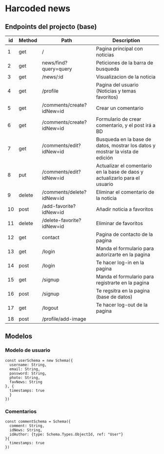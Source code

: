 # Harcoded news

## Endpoints del projecto (base)

id | Method | Path  | Description
-- | ------ | ------ | ----------
1 | get | / | Pagina principal con noticias
2 | get | news/find?query=query | Peticiones de la barra de busqueda
3 | get | /news/:id | Visualizacion de la noticia
4 | get | /profile | Pagina del usuario (Noticias y temas favoritos)
5 | get | /comments/create?idNew=id | Crear un comentario
6 | get | /comments/create?idNew=id | Formulario de crear comentario, y el post irá a BD
7 | get | /comments/edit?idNew=id | Busqueda en la base de datos, mostrar los datos y mostrar la vista de edición
8	| put | /comments/edit?idNew=id | Actualizar el comentario en la base de daos y actualizarlo para el usuario
9	| delete |/comments/delete?idNew=id | Eliminar el comentario de la noticia
10 | post | /add-favorite?idNew=id | Añadir noticia a favoritos
11 | delete | /delete-favorite?idNew=id | Eliminar de favoritos
12 | get | contact | Pagina de contacto de la pagina
13 | get | /login | Manda el formulario para autorizarte en la pagina
14 | post | /login | Te hacer log-in en la pagina
15 | get | /signup | Manda el formulario para registrarte en la pagina
16 | post | /signup	| Te regsitra en la pagina (base de datos)
17 | get | /logout | Te hacer log-out de la pagina
18| post | /profile/add-image | 

## Modelos

### Modelo de usuario

```
const userSchema = new Schema({
  username: String,
  email: String,
  password: String,
  photo: String,
  favNews: String
}, {
  timestamps: true
  }
})
```

### Comentarios

```
const commentSchema = Schema({
  comment: String,
  idNews: String,
  idAuthor: {type: Schema.Types.ObjectId, ref: "User"}
}{
  timestamps: true
})
```
